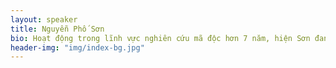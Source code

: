```yaml
---
layout: speaker
title: Nguyễn Phố Sơn
bio: Hoạt động trong lĩnh vực nghiên cứu mã độc hơn 7 năm, hiện Sơn đang làm giám đốc nghiên cứu của một công ty an ninh mạng và antivirus tại Việt Nam. Sơn dành phần lớn thời gian thiết kế, phát triển scan engine, các module bảo vệ, các module phát hiện mã độc cũng như nghiên cứu các loại mã độc đặc biệt phát triển trên lõi hệ điều hành Windows.
header-img: "img/index-bg.jpg"
---
```

